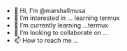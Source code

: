 - 👋 Hi, I’m @marshallmusa
- 👀 I’m interested in ... learning termux
- 🌱 I’m currently learning ...termux
- 💞️ I’m looking to collaborate on ...
- 📫 How to reach me ...

<!---
marshallmusa/marshallmusa is a ✨ special ✨ repository because its `README.md` (this file) appears on your GitHub profile.
You can click the Preview link to take a look at your changes.
--->
